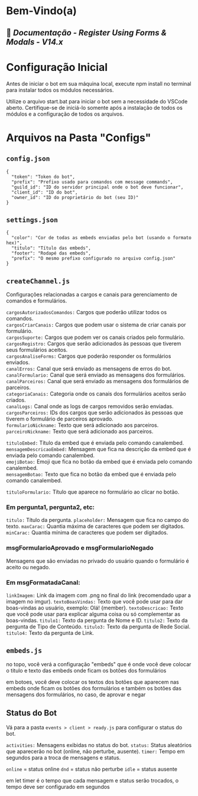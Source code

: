 # Bem-Vindo(a)
## 👑 _Documentação - Register Using Forms & Modals - V14.x_

# Configuração Inicial

Antes de iniciar o bot em sua máquina local, execute npm install no terminal para instalar todos os módulos necessários.

Utilize o arquivo start.bat para iniciar o bot sem a necessidade do VSCode aberto. Certifique-se de iniciá-lo somente após a instalação de todos os módulos e a configuração de todos os arquivos.

# Arquivos na Pasta "Configs"

## `config.json`

```
{
  "token": "Token do bot",
  "prefix": "Prefixo usado para comandos com message commands",
  "guild_id": "ID do servidor principal onde o bot deve funcionar",
  "client_id": "ID do bot",
  "owner_id": "ID do proprietário do bot (seu ID)"
}
```

## `settings.json`

```
{
  "color": "Cor de todas as embeds enviadas pelo bot (usando o formato hex)",
  "titulo": "Título das embeds",
  "footer": "Rodapé das embeds",
  "prefix": "O mesmo prefixo configurado no arquivo config.json"
}
```

## `createChannel.js`

Configurações relacionadas a cargos e canais para gerenciamento de comandos e formulários.

`cargosAutorizadosComandos:` Cargos que poderão utilizar todos os comandos. <br>
`cargosCriarCanais:` Cargos que podem usar o sistema de criar canais por formulário. <br>
`cargosSuporte:` Cargos que podem ver os canais criados pelo formulário. <br>
`cargosRegistro:` Cargos que serão adicionados às pessoas que tiverem seus formulários aceitos. <br>
`cargosAnaliseForms:` Cargos que poderão responder os formulários enviados. <br>
`canalErros:` Canal que será enviado as mensagens de erros do bot. <br>
`canalFormulario:` Canal que será enviado as mensagens dos formulários. <br>
`canalParceiros:` Canal que será enviado as mensagens dos formulários de parceiros. <br>
`categoriaCanais:` Categoria onde os canais dos formulários aceitos serão criados. <br>
`canalLogs:` Canal onde as logs de cargos removidos serão enviadas. <br>
`cargosParceiros:` IDs dos cargos que serão adicionados às pessoas que tiverem o formulário de parceiros aprovado. <br>
`formularioNickname:` Texto que será adicionado aos parceiros. <br>
`parceiroNickname:` Texto que será adicionado aos parceiros. <br>

`tituloEmbed:` Título da embed que é enviada pelo comando canalembed.<br>
`mensagemDescricaoEmbed:` Mensagem que fica na descrição da embed que é enviada pelo comando canalembed.<br>
`emojiBotao:` Emoji que fica no botão da embed que é enviada pelo comando canalembed.<br>
`mensagemBotao:` Texto que fica no botão da embed que é enviada pelo comando canalembed.<br>

`tituloFormulario:` Título que aparece no formulário ao clicar no botão.

### Em pergunta1, pergunta2, etc:

`titulo:` Título da pergunta.
`placeholder:` Mensagem que fica no campo do texto.
`maxCarac:` Quantia máxima de caracteres que podem ser digitados.
`minCarac:` Quantia mínima de caracteres que podem ser digitados.

### msgFormularioAprovado e msgFormularioNegado

Mensagens que são enviadas no privado do usuário quando o formulário é aceito ou negado.

### Em msgFormatadaCanal:

`linkImagem:` Link da imagem com .png no final do link (recomendado upar a imagem no imgur).
`textoBoasVindas:` Texto que você pode usar para dar boas-vindas ao usuário, exemplo: Olá! {member}.
`textoDescricao:` Texto que você pode usar para explicar alguma coisa ou só complementar as boas-vindas.
`titulo1:` Texto da pergunta de Nome e ID.
`titulo2:` Texto da pergunta de Tipo de Conteúdo.
`titulo3:` Texto da pergunta de Rede Social.
`titulo4:` Texto da pergunta de Link.

## `embeds.js`

no topo, você verá a configuração "embeds" que é onde você deve colocar o titulo e texto das embeds onde ficam os botões dos formulários 

em botoes, você deve colocar os textos dos botões que aparecem nas embeds onde ficam os botões dos formulários e também os botões das mensagens dos formulários, no caso, de aprovar e negar

## Status do Bot

Vá para a pasta `events > client > ready.js` para configurar o status do bot.

`activities:` Mensagens exibidas no status do bot.
`status:` Status aleatórios que aparecerão no bot (online, não perturbe, ausente).
`timer:` Tempo em segundos para a troca de mensagens e status.

`online` = status online
`dnd` = status não perturbe
`idle` = status ausente

em let timer é o tempo que cada mensagem e status serão trocados, o tempo deve ser configurado em segundos